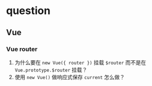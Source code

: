 # question #
## Vue ##
### Vue router ###
1. 为什么要在 `new Vue({ router })` 挂载 `$router` 而不是在 `Vue.prototype.$router` 挂载？
2. 使用 `new Vue()` 做响应式保存 `current` 怎么做？
